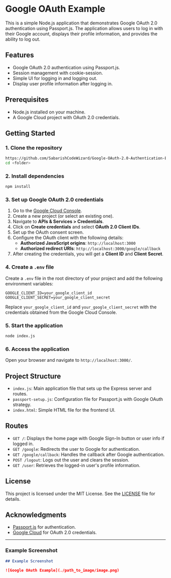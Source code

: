 

# Google OAuth Example

This is a simple Node.js application that demonstrates Google OAuth 2.0 authentication using Passport.js. The application allows users to log in with their Google account, displays their profile information, and provides the ability to log out.

## Features

- Google OAuth 2.0 authentication using Passport.js.
- Session management with cookie-session.
- Simple UI for logging in and logging out.
- Display user profile information after logging in.

## Prerequisites

- Node.js installed on your machine.
- A Google Cloud project with OAuth 2.0 credentials.

## Getting Started

### 1. Clone the repository

```bash
https://github.com/SabarishCodeWizard/Google-OAuth-2.0-Authentication-Example-with-Node.js-and-Passport.js.git
cd <folder>
```

### 2. Install dependencies

```bash
npm install
```

### 3. Set up Google OAuth 2.0 credentials

1. Go to the [Google Cloud Console](https://console.cloud.google.com/).
2. Create a new project (or select an existing one).
3. Navigate to **APIs & Services > Credentials**.
4. Click on **Create credentials** and select **OAuth 2.0 Client IDs**.
5. Set up the OAuth consent screen.
6. Configure the OAuth client with the following details:
   - **Authorized JavaScript origins**: `http://localhost:3000`
   - **Authorized redirect URIs**: `http://localhost:3000/google/callback`
7. After creating the credentials, you will get a **Client ID** and **Client Secret**.

### 4. Create a `.env` file

Create a `.env` file in the root directory of your project and add the following environment variables:

```env
GOOGLE_CLIENT_ID=your_google_client_id
GOOGLE_CLIENT_SECRET=your_google_client_secret
```

Replace `your_google_client_id` and `your_google_client_secret` with the credentials obtained from the Google Cloud Console.

### 5. Start the application

```bash
node index.js
```

### 6. Access the application

Open your browser and navigate to `http://localhost:3000/`.

## Project Structure

- `index.js`: Main application file that sets up the Express server and routes.
- `passport-setup.js`: Configuration file for Passport.js with Google OAuth strategy.
- `index.html`: Simple HTML file for the frontend UI.

## Routes

- `GET /`: Displays the home page with Google Sign-In button or user info if logged in.
- `GET /google`: Redirects the user to Google for authentication.
- `GET /google/callback`: Handles the callback after Google authentication.
- `POST /logout`: Logs out the user and clears the session.
- `GET /user`: Retrieves the logged-in user's profile information.

## License

This project is licensed under the MIT License. See the [LICENSE](LICENSE) file for details.

## Acknowledgments

- [Passport.js](http://www.passportjs.org/) for authentication.
- [Google Cloud](https://cloud.google.com/) for OAuth 2.0 credentials.

---

### Example Screenshot


```markdown
## Example Screenshot

![Google OAuth Example](./path_to_image/image.png)
```
